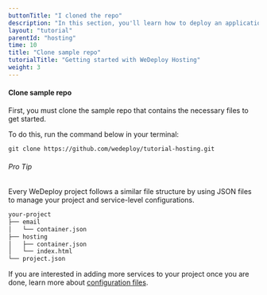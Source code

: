 ```yaml
---
buttonTitle: "I cloned the repo"
description: "In this section, you'll learn how to deploy an application using WeDeploy Hosting."
layout: "tutorial"
parentId: "hosting"
time: 10
title: "Clone sample repo"
tutorialTitle: "Getting started with WeDeploy Hosting"
weight: 3
---
```


#### Clone sample repo

First, you must clone the sample repo that contains the necessary files to get started. 

To do this, run the command below in your terminal: 

```xml
git clone https://github.com/wedeploy/tutorial-hosting.git
```

<aside>

###### <span class="icon-16-star"></span> Pro Tip

Every WeDeploy project follows a similar file structure by using JSON files to manage your project and service-level configurations.

```xml
your-project
├── email
│   └── container.json
├── hosting
│   ├── container.json
│   └── index.html
└── project.json
```

If you are interested in adding more services to your project once you are done, learn more about <a href="http://wedeploy.com/docs/intro/configuration-files.html" target="_blank">configuration files</a>.

</aside>

